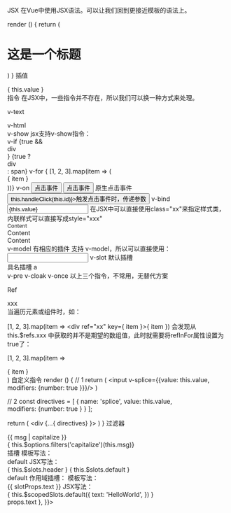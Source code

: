JSX
在Vue中使用JSX语法。可以让我们回到更接近模板的语法上。

render () {
  return (
    <h1>这是一个标题</h1>
  )
}
插值
<div>{ this.value }</div>
指令
在JSX中，一些指令并不存在，所以我们可以换一种方式来处理。

v-text
<div domPropsTextContent="<p>i am a p</p>"></div>
v-html
<div domPropsInnerHTML="<p>i am a p</p>"></div>
v-show
jsx支持v-show指令：

<div v-show={this.show}></div>
v-if
<!-- v-if -->
{true && <div>div</div>}
{true ? <div>div</div> : <span>span</span>}
v-for
{ [1, 2, 3].map(item => (<div key={item}>{ item }</div>))}
v-on
<button onClick={this.handleClick}>点击事件</button>
<button on-click={this.handleClick}>点击事件</button>
<!-- 对应@click.native -->
<cmp-button nativeOnClick={this.handleClick}>原生点击事件</cmp-button>
<!-- 传递参数 -->
<button onClick={e => this.handleClick(this.id)}>触发点击事件时，传递参数</button>
v-bind
<input value={this.value} />
在JSX中可以直接使用class="xx"来指定样式类，内联样式可以直接写成style="xxx"

<div class="a b" style="font-size: 12px;">Content</div>
<div class={{a: true, b: false}}>Content</div>
<div style={{color: 'red', fontSize: '14px'}}>Content</div>
v-model
有相应的插件 支持 v-model，所以可以直接使用：

<input type="text" v-model={this.value} />
v-slot
<my-cmp>
  默认插槽
  <div slot="a">具名插槽 a</div>
</my-cmp>
v-pre
v-cloak
v-once
以上三个指令，不常用，无替代方案

Ref
<div ref="xxx">xxx</div>
当遍历元素或组件时，如：

[1, 2, 3].map(item => <div ref="xx" key={ item }>{ item }</div>)
会发现从 this.$refs.xxx 中获取的并不是期望的数组值，此时就需要将refInFor属性设置为true了：

[1, 2, 3].map(item => <div ref="xx" refInFor={true} key={item}>{ item }</div>)
自定义指令
render () {
  // 1
  return (
    <input v-splice={{value: this.value, modifiers: {number: true }}}/>
  )

  // 2
  const directives = [
    { 
      name: 'splice', 
      value: this.value,  
      modifiers: {number: true }
    }
  ];

  return (
    <div {...{ directives} }></div>
  )
}
过滤器
<!-- 正常使用过滤器 -->
<div>{{ msg | capitalize }}</div>

<!-- 在jsx中使用过滤器 -->
<div>{ this.$options.filters('capitalize')(this.msg)}</div>
插槽
模板写法：

<!-- 组件内 -->
<div class="demo">
  <slot name="header"></slot>
  <slot></slot>
</div>

<!-- 使用时 -->
<my-cmp>
  default
  <template v-slot:header>header</template>
</my-cmp>
JSX写法：

<!-- 组件内 -->
<div class="demo">
  { this.$slots.header }
  { this.$slots.default }
</div>

<!-- 使用时 -->
<my-cmp>
  default
  <template slot="header">header</template>
</my-cmp>
作用域插槽： 模板写法：

<!-- 组件内 -->
<div class="demo">
  <slot :text="'HelloWorld'"></slot>
</div>

<!-- 使用时 -->
<my-cmp v-slot="slotProps">
  {{ slotProps.text }}
</my-cmp>
JSX写法：

<!-- 组件内 -->
<div class="demo">
  { 
    this.$scopedSlots.default({
      text: 'HelloWorld',
    }) 
  }
</div>

<!-- 使用时 -->
<div id="app">
  <base-demo {...{
    scopedSlots: {
      default: props => props.text
    },
  }}></base-demo>
</div>